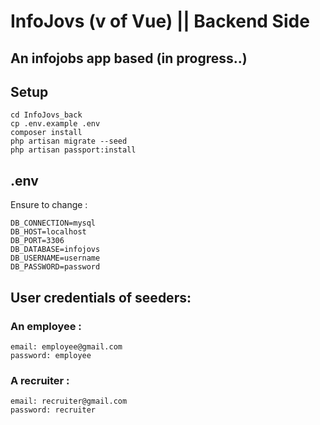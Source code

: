 # InfoJovs (v of Vue) || Backend Side 
 
## An infojobs app based (in progress..) 

## Setup 

```
cd InfoJovs_back
cp .env.example .env
composer install 
php artisan migrate --seed
php artisan passport:install
```

## .env
Ensure to change :
```
DB_CONNECTION=mysql
DB_HOST=localhost
DB_PORT=3306
DB_DATABASE=infojovs
DB_USERNAME=username
DB_PASSWORD=password
```

## User credentials of seeders:

### An employee : 

```
email: employee@gmail.com
password: employee
```

### A recruiter : 

```
email: recruiter@gmail.com
password: recruiter
```
